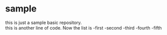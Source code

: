 # sample
this is just a sample basic repository.
<br>
this is another line of code. Now the list is
-first
-second
-third
-fourth
-fifth
